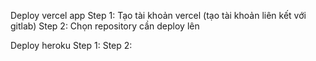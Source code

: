 Deploy vercel app 
Step 1: Tạo tài khoản vercel (tạo tài khoản liên kết với gitlab)
Step 2: Chọn repository cần deploy lên

Deploy heroku
Step 1: 
Step 2: 
